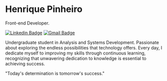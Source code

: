 # Henrique Pinheiro 

Front-end Developer.

[![Linkedin Badge](https://img.shields.io/badge/-Henrique%20Pinheiro-539cdc?style=flat-square&logo=Linkedin&logoColor=white&link=https://www.linkedin.com/in/henriquepinheiroxavier/)](https://www.linkedin.com/in/henriquepinheiroxavier/) 
[![Gmail Badge](https://img.shields.io/badge/-henriquepinheiroxavier@gmail.com-539cdc?style=flat-square&logo=Gmail&logoColor=white&link=mailto:henriquepinheiroxavier@gmail.com)](mailto:henriquepinheiroxavier@gmail.com)

Undergraduate student in Analysis and Systems Development. Passionate about exploring the endless possibilities that technology offers. Every day, I dedicate myself to improving my skills through continuous learning, recognizing that unwavering dedication to knowledge is essential to achieving success.

"Today's determination is tomorrow's success."

